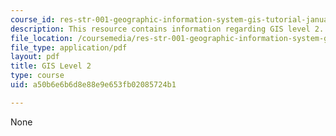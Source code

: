 ```yaml
---
course_id: res-str-001-geographic-information-system-gis-tutorial-january-iap-2016
description: This resource contains information regarding GIS level 2.
file_location: /coursemedia/res-str-001-geographic-information-system-gis-tutorial-january-iap-2016/a50b6e6b6d8e88e9e653fb02085724b1_MITRES_STR_001IAP16_GISII.pdf
file_type: application/pdf
layout: pdf
title: GIS Level 2
type: course
uid: a50b6e6b6d8e88e9e653fb02085724b1

---
```

None